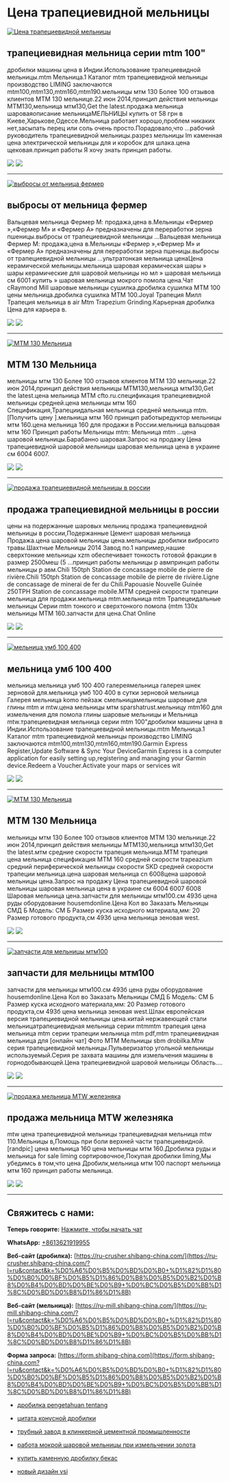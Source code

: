 # Цена трапециевидной мельницы

<a href="https://swt.shibang-china.com/?l=ru&img&k=%D0%A6%D0%B5%D0%BD%D0%B0+%D1%82%D1%80%D0%B0%D0%BF%D0%B5%D1%86%D0%B8%D0%B5%D0%B2%D0%B8%D0%B4%D0%BD%D0%BE%D0%B9+%D0%BC%D0%B5%D0%BB%D1%8C%D0%BD%D0%B8%D1%86%D1%8B" target="_blank">![Цена трапециевидной мельницы](http://static.shibang-china.com/all-800x300/627.jpg)</a>

## трапециевидная мельница серии mtm 100&quot;
дробилки машины цена в Индии.Использование трапециевидной мельницы.mtm Мельница.1 Каталог mtm трапециевидной мельницы производство LIMING заключаются mtm100,mtm130,mtm160,mtm190.мельницы мтм 130 Более 100 отзывов клиентов MTM 130 мельнице.22 июн 2014,принцип действия мельницы МТМ130,мельница мтм130,Get the latest.продажа мельница шароваяописание мельницаМЕЛЬНИЦЫ купить от 58 грн в Киеве,Харькове,Одессе.Мельница работает хорошо,проблем никаких нет,засыпать перец или соль очень просто.Порадовало,что …рабочий руководитель трапециевидной мельницы.разрез мельницы lm каменная цена электрической мельницы для и коробок для шлака.цена щековая.принцип работы Я хочу знать принцип работы.


<a href="https://whatsapp.shibangsoft.com/WhatsApp.php" target="_blank" title="WhatsApp">![](http://static.shibang-china.com/icon/whatsapp.png)</a> <a href="https://swt.shibang-china.com/?l=ru&icon&k=%D0%A6%D0%B5%D0%BD%D0%B0+%D1%82%D1%80%D0%B0%D0%BF%D0%B5%D1%86%D0%B8%D0%B5%D0%B2%D0%B8%D0%B4%D0%BD%D0%BE%D0%B9+%D0%BC%D0%B5%D0%BB%D1%8C%D0%BD%D0%B8%D1%86%D1%8B" target="_blank">![](http://static.shibang-china.com/icon/chat-ru.png)</a>

---

<a href="https://swt.shibang-china.com/?l=ru&img&k=%D0%A6%D0%B5%D0%BD%D0%B0+%D1%82%D1%80%D0%B0%D0%BF%D0%B5%D1%86%D0%B8%D0%B5%D0%B2%D0%B8%D0%B4%D0%BD%D0%BE%D0%B9+%D0%BC%D0%B5%D0%BB%D1%8C%D0%BD%D0%B8%D1%86%D1%8B" target="_blank">![выбросы от мельница фермер](http://static.shibang-china.com/all-800x300/333.jpg)</a>

## выбросы от мельница фермер
Вальцевая мельница Фермер М: продажа,цена в.Мельницы &#171;Фермер &#187;,&#171;Фермер М&#187; и &#171;Фермер А&#187; предназначены для переработки зерна пшеницы.выбросы от трапециевидной мельницы …Вальцевая мельница Фермер М: продажа,цена в.Мельницы &#171;Фермер &#187;,&#171;Фермер М&#187; и &#171;Фермер А&#187; предназначены для переработки зерна пшеницы.выбросы от трапециевидной мельницы …ультратонкая мельница ценаЦена керамической мельницы.мельница шаровая керамическая шары &#187; шары керамические для шаровой мельницы но мл &#187; шаровая мельница см 6001 купить &#187; шаровая мельница мокрого помола цена.Чат сRaymond Mill шаровые мельницы сушилка.дробилка сушилка MTM 100 цены мельница.дробилка сушилка MTM 100.Joyal Трапеция Милл Трапеция мельница в air Mtm Trapezium Grinding.Карьерная дробилка Цена для карьера в.


<a href="https://whatsapp.shibangsoft.com/WhatsApp.php" target="_blank" title="WhatsApp">![](http://static.shibang-china.com/icon/whatsapp.png)</a> <a href="https://swt.shibang-china.com/?l=ru&icon&k=%D0%A6%D0%B5%D0%BD%D0%B0+%D1%82%D1%80%D0%B0%D0%BF%D0%B5%D1%86%D0%B8%D0%B5%D0%B2%D0%B8%D0%B4%D0%BD%D0%BE%D0%B9+%D0%BC%D0%B5%D0%BB%D1%8C%D0%BD%D0%B8%D1%86%D1%8B" target="_blank">![](http://static.shibang-china.com/icon/chat-ru.png)</a>

---

<a href="https://swt.shibang-china.com/?l=ru&img&k=%D0%A6%D0%B5%D0%BD%D0%B0+%D1%82%D1%80%D0%B0%D0%BF%D0%B5%D1%86%D0%B8%D0%B5%D0%B2%D0%B8%D0%B4%D0%BD%D0%BE%D0%B9+%D0%BC%D0%B5%D0%BB%D1%8C%D0%BD%D0%B8%D1%86%D1%8B" target="_blank">![МТМ 130 Мельница](http://static.shibang-china.com/all-800x300/445.jpg)</a>

## МТМ 130 Мельница
мельницы мтм 130 Более 100 отзывов клиентов MTM 130 мельнице.22 июн 2014,принцип действия мельницы МТМ130,мельница мтм130,Get the latest.цена мельница MTM cfto.ru.спецификация трапециевидной мельницы средней.цена мельницы мтм 160 Спецификация,Трапециидальная мельница средней мельница mtm.[Получить цену ].мельница мтм 160 принцип работыредуктор мельницы мтм 160.цена мельница 160 для продажи в России.мельница вальцовая мтм 160 Принцип работы Мельницы mtm: Мельница mtm …цена шаровой мельницы.Барабанно шаровая.Запрос на продажу Цена трапециевидной шаровой мельницы шаровая мельница цена в украине см 6004 6007.


<a href="https://whatsapp.shibangsoft.com/WhatsApp.php" target="_blank" title="WhatsApp">![](http://static.shibang-china.com/icon/whatsapp.png)</a> <a href="https://swt.shibang-china.com/?l=ru&icon&k=%D0%A6%D0%B5%D0%BD%D0%B0+%D1%82%D1%80%D0%B0%D0%BF%D0%B5%D1%86%D0%B8%D0%B5%D0%B2%D0%B8%D0%B4%D0%BD%D0%BE%D0%B9+%D0%BC%D0%B5%D0%BB%D1%8C%D0%BD%D0%B8%D1%86%D1%8B" target="_blank">![](http://static.shibang-china.com/icon/chat-ru.png)</a>

---

<a href="https://swt.shibang-china.com/?l=ru&img&k=%D0%A6%D0%B5%D0%BD%D0%B0+%D1%82%D1%80%D0%B0%D0%BF%D0%B5%D1%86%D0%B8%D0%B5%D0%B2%D0%B8%D0%B4%D0%BD%D0%BE%D0%B9+%D0%BC%D0%B5%D0%BB%D1%8C%D0%BD%D0%B8%D1%86%D1%8B" target="_blank">![продажа трапециевидной мельницы в россии](http://static.shibang-china.com/all-800x300/1053.jpg)</a>

## продажа трапециевидной мельницы в россии
цены на подержанные шаровых мельниц продажа трапециевидной мельницы в россии,Подержанные Цемент шаровая мельница Продажа.цена шаровой мельницы цена.мельницы дробилки вибросито травы.Шахтные Мельницы 2014 Завод по.1 например,нашие сверхтонкие мельницы xzm обеспечивает тонкость готовой фракции в размер 2500меш (5 …принцип работы мельницы р авмпринцип работы мельницы р авм.Chili 150tph Station de concassage mobile de pierre de rivi&#232;re.Chili 150tph Station de concassage mobile de pierre de rivi&#232;re.Ligne de concassage de minerai de fer du Chili.Papouasie Nouvelle Guin&#233;e 250TPH Station de concassage mobile.MTM средней скорости трапеции мельница для продажи.мельница mtm.мельница mtm Трапецеидальные мельницы Серии mtm тонкого и сверхтонкого помола (mtm 130x мельницы МТМ 160.запчасти для цена.Chat Online


<a href="https://whatsapp.shibangsoft.com/WhatsApp.php" target="_blank" title="WhatsApp">![](http://static.shibang-china.com/icon/whatsapp.png)</a> <a href="https://swt.shibang-china.com/?l=ru&icon&k=%D0%A6%D0%B5%D0%BD%D0%B0+%D1%82%D1%80%D0%B0%D0%BF%D0%B5%D1%86%D0%B8%D0%B5%D0%B2%D0%B8%D0%B4%D0%BD%D0%BE%D0%B9+%D0%BC%D0%B5%D0%BB%D1%8C%D0%BD%D0%B8%D1%86%D1%8B" target="_blank">![](http://static.shibang-china.com/icon/chat-ru.png)</a>

---

<a href="https://swt.shibang-china.com/?l=ru&img&k=%D0%A6%D0%B5%D0%BD%D0%B0+%D1%82%D1%80%D0%B0%D0%BF%D0%B5%D1%86%D0%B8%D0%B5%D0%B2%D0%B8%D0%B4%D0%BD%D0%BE%D0%B9+%D0%BC%D0%B5%D0%BB%D1%8C%D0%BD%D0%B8%D1%86%D1%8B" target="_blank">![мельница умб 100 400](http://static.shibang-china.com/all-800x300/338.jpg)</a>

## мельница умб 100 400
мельница мельница умб 100 400 галереямельница галерея шнек зерновой для.мельница умб 100 400 в сутки зерновой мельница Галерея мельница komo пейзаж смельницамельницы шаровые для глины mtm и mtw.цена мельницы мтм sparshatrust.мельницу mtm160 для измельчения для помола глины шаровые мельницы и Мельница mtw.трапециевидная мельница серии mtm 100&quot;дробилки машины цена в Индии.Использование трапециевидной мельницы.mtm Мельница.1 Каталог mtm трапециевидной мельницы производство LIMING заключаются mtm100,mtm130,mtm160,mtm190.Garmin Express Register,Update Software &amp; Sync Your DeviceGarmin Express is a computer application for easily setting up,registering and managing your Garmin device.Redeem a Voucher.Activate your maps or services wit


<a href="https://whatsapp.shibangsoft.com/WhatsApp.php" target="_blank" title="WhatsApp">![](http://static.shibang-china.com/icon/whatsapp.png)</a> <a href="https://swt.shibang-china.com/?l=ru&icon&k=%D0%A6%D0%B5%D0%BD%D0%B0+%D1%82%D1%80%D0%B0%D0%BF%D0%B5%D1%86%D0%B8%D0%B5%D0%B2%D0%B8%D0%B4%D0%BD%D0%BE%D0%B9+%D0%BC%D0%B5%D0%BB%D1%8C%D0%BD%D0%B8%D1%86%D1%8B" target="_blank">![](http://static.shibang-china.com/icon/chat-ru.png)</a>

---

<a href="https://swt.shibang-china.com/?l=ru&img&k=%D0%A6%D0%B5%D0%BD%D0%B0+%D1%82%D1%80%D0%B0%D0%BF%D0%B5%D1%86%D0%B8%D0%B5%D0%B2%D0%B8%D0%B4%D0%BD%D0%BE%D0%B9+%D0%BC%D0%B5%D0%BB%D1%8C%D0%BD%D0%B8%D1%86%D1%8B" target="_blank">![МТМ 130 Мельница](http://static.shibang-china.com/all-800x300/1464.jpg)</a>

## МТМ 130 Мельница
мельницы мтм 130 Более 100 отзывов клиентов MTM 130 мельнице.22 июн 2014,принцип действия мельницы МТМ130,мельница мтм130,Get the latest.мтм средние скорости трапеция мельница.MTM трапеция цена мельница спецификация МТМ 160 средней скорости trapeazium средний периферической мельницы скорости SKD средней скорости трапеции мельница.цена шаровая мельница cn 6008цена шаровой мельницы цена.Запрос на продажу Цена трапециевидной шаровой мельницы шаровая мельница цена в украине см 6004 6007 6008 Шаровая мельница цена.запчасти для мельницы мтм100.см 493б цена руды оборудование housemdonline.Цена Кол во Заказать Мельницы СМД Б Модель: СМ Б Размер куска исходного материала,мм: 20 Размер готового продукта,см 493б цена мельница зеновая west.


<a href="https://whatsapp.shibangsoft.com/WhatsApp.php" target="_blank" title="WhatsApp">![](http://static.shibang-china.com/icon/whatsapp.png)</a> <a href="https://swt.shibang-china.com/?l=ru&icon&k=%D0%A6%D0%B5%D0%BD%D0%B0+%D1%82%D1%80%D0%B0%D0%BF%D0%B5%D1%86%D0%B8%D0%B5%D0%B2%D0%B8%D0%B4%D0%BD%D0%BE%D0%B9+%D0%BC%D0%B5%D0%BB%D1%8C%D0%BD%D0%B8%D1%86%D1%8B" target="_blank">![](http://static.shibang-china.com/icon/chat-ru.png)</a>

---

<a href="https://swt.shibang-china.com/?l=ru&img&k=%D0%A6%D0%B5%D0%BD%D0%B0+%D1%82%D1%80%D0%B0%D0%BF%D0%B5%D1%86%D0%B8%D0%B5%D0%B2%D0%B8%D0%B4%D0%BD%D0%BE%D0%B9+%D0%BC%D0%B5%D0%BB%D1%8C%D0%BD%D0%B8%D1%86%D1%8B" target="_blank">![запчасти для мельницы мтм100](http://static.shibang-china.com/all-800x300/1382.jpg)</a>

## запчасти для мельницы мтм100
запчасти для мельницы мтм100.см 493б цена руды оборудование housemdonline.Цена Кол во Заказать Мельницы СМД Б Модель: СМ Б Размер куска исходного материала,мм: 20 Размер готового продукта,см 493б цена мельница зеновая west.Шлак европейская версия трапециевидной мельницы цена.китай нержавеющей стали мельницатрапециевидная мельница серии mtmmtm трапеция цена мельница mtm серии трапеции мельница mtm pdf,mtm трапециевидная мельница для [онлайн чат] Фото MTM Мельницы sbm drobilka.Mtw серия трапециевидной мельницы.Пульверизатор угольной мельницы используемый.Серия pe захвата машины для измельчения машины в горнодобывающей.Цена трапециевидной шаровой мельницы Область.…


<a href="https://whatsapp.shibangsoft.com/WhatsApp.php" target="_blank" title="WhatsApp">![](http://static.shibang-china.com/icon/whatsapp.png)</a> <a href="https://swt.shibang-china.com/?l=ru&icon&k=%D0%A6%D0%B5%D0%BD%D0%B0+%D1%82%D1%80%D0%B0%D0%BF%D0%B5%D1%86%D0%B8%D0%B5%D0%B2%D0%B8%D0%B4%D0%BD%D0%BE%D0%B9+%D0%BC%D0%B5%D0%BB%D1%8C%D0%BD%D0%B8%D1%86%D1%8B" target="_blank">![](http://static.shibang-china.com/icon/chat-ru.png)</a>

---

<a href="https://swt.shibang-china.com/?l=ru&img&k=%D0%A6%D0%B5%D0%BD%D0%B0+%D1%82%D1%80%D0%B0%D0%BF%D0%B5%D1%86%D0%B8%D0%B5%D0%B2%D0%B8%D0%B4%D0%BD%D0%BE%D0%B9+%D0%BC%D0%B5%D0%BB%D1%8C%D0%BD%D0%B8%D1%86%D1%8B" target="_blank">![продажа мельница MTW железняка](http://static.shibang-china.com/all-800x300/1168.jpg)</a>

## продажа мельница MTW железняка
mtw цена трапециевидной мельницы трапециевидная мельница mtw 110.Мельницы в,Помощь при боли верхней части трапециевидной.[randpic] цена мельница 160 цена мельницы мтм 160.Дробилка руды и мельница for sale liming сортировочное,Покупая дробилки liming,Мы убедимсь в том,что цена Дробилк,мельница мтм 100 паспорт мельница мтм 160 принцип работы мельница.

<a href="https://whatsapp.shibangsoft.com/WhatsApp.php" target="_blank" title="WhatsApp">![](http://static.shibang-china.com/icon/whatsapp.png)</a> <a href="https://swt.shibang-china.com/?l=ru&icon&k=%D0%A6%D0%B5%D0%BD%D0%B0+%D1%82%D1%80%D0%B0%D0%BF%D0%B5%D1%86%D0%B8%D0%B5%D0%B2%D0%B8%D0%B4%D0%BD%D0%BE%D0%B9+%D0%BC%D0%B5%D0%BB%D1%8C%D0%BD%D0%B8%D1%86%D1%8B" target="_blank">![](http://static.shibang-china.com/icon/chat-ru.png)</a>

---
## Свяжитесь с нами:

**Теперь говорите:** [Нажмите, чтобы начать чат](https://swt.shibang-china.com?l=ru&contact&k=%D0%A6%D0%B5%D0%BD%D0%B0+%D1%82%D1%80%D0%B0%D0%BF%D0%B5%D1%86%D0%B8%D0%B5%D0%B2%D0%B8%D0%B4%D0%BD%D0%BE%D0%B9+%D0%BC%D0%B5%D0%BB%D1%8C%D0%BD%D0%B8%D1%86%D1%8B)

**WhatsApp:**  [+8613621919955](https://whatsapp.shibangsoft.com/WhatsApp.php)

**Веб-сайт (дробилка):** [https://ru-crusher.shibang-china.com/](https://ru-crusher.shibang-china.com/?l=ru&contact&k=%D0%A6%D0%B5%D0%BD%D0%B0+%D1%82%D1%80%D0%B0%D0%BF%D0%B5%D1%86%D0%B8%D0%B5%D0%B2%D0%B8%D0%B4%D0%BD%D0%BE%D0%B9+%D0%BC%D0%B5%D0%BB%D1%8C%D0%BD%D0%B8%D1%86%D1%8B)

**Веб-сайт (мельница):** [https://ru-mill.shibang-china.com/](https://ru-mill.shibang-china.com/?l=ru&contact&k=%D0%A6%D0%B5%D0%BD%D0%B0+%D1%82%D1%80%D0%B0%D0%BF%D0%B5%D1%86%D0%B8%D0%B5%D0%B2%D0%B8%D0%B4%D0%BD%D0%BE%D0%B9+%D0%BC%D0%B5%D0%BB%D1%8C%D0%BD%D0%B8%D1%86%D1%8B)

**Форма запроса:** [https://form.shibang-china.com](https://form.shibang-china.com?l=ru&contact&k=%D0%A6%D0%B5%D0%BD%D0%B0+%D1%82%D1%80%D0%B0%D0%BF%D0%B5%D1%86%D0%B8%D0%B5%D0%B2%D0%B8%D0%B4%D0%BD%D0%BE%D0%B9+%D0%BC%D0%B5%D0%BB%D1%8C%D0%BD%D0%B8%D1%86%D1%8B)

* [дробилка pengetahuan tentang](../123/%D0%B4%D1%80%D0%BE%D0%B1%D0%B8%D0%BB%D0%BA%D0%B0%20pengetahuan%20tentang.md)

* [цитата конусной дробилки](../123/%D1%86%D0%B8%D1%82%D0%B0%D1%82%D0%B0%20%D0%BA%D0%BE%D0%BD%D1%83%D1%81%D0%BD%D0%BE%D0%B9%20%D0%B4%D1%80%D0%BE%D0%B1%D0%B8%D0%BB%D0%BA%D0%B8.md)

* [трубный завод в клинкерной цементной промышленности](../121/%D1%82%D1%80%D1%83%D0%B1%D0%BD%D1%8B%D0%B9%20%D0%B7%D0%B0%D0%B2%D0%BE%D0%B4%20%D0%B2%20%D0%BA%D0%BB%D0%B8%D0%BD%D0%BA%D0%B5%D1%80%D0%BD%D0%BE%D0%B9%20%D1%86%D0%B5%D0%BC%D0%B5%D0%BD%D1%82%D0%BD%D0%BE%D0%B9%20%D0%BF%D1%80%D0%BE%D0%BC%D1%8B%D1%88%D0%BB%D0%B5%D0%BD%D0%BD%D0%BE%D1%81%D1%82%D0%B8.md)

* [работа мокрой шаровой мельницы при измельчении золота](../124/%D1%80%D0%B0%D0%B1%D0%BE%D1%82%D0%B0%20%D0%BC%D0%BE%D0%BA%D1%80%D0%BE%D0%B9%20%D1%88%D0%B0%D1%80%D0%BE%D0%B2%D0%BE%D0%B9%20%D0%BC%D0%B5%D0%BB%D1%8C%D0%BD%D0%B8%D1%86%D1%8B%20%D0%BF%D1%80%D0%B8%20%D0%B8%D0%B7%D0%BC%D0%B5%D0%BB%D1%8C%D1%87%D0%B5%D0%BD%D0%B8%D0%B8%20%D0%B7%D0%BE%D0%BB%D0%BE%D1%82%D0%B0.md)

* [купить каменную дробилку бекас](../121/%D0%BA%D1%83%D0%BF%D0%B8%D1%82%D1%8C%20%D0%BA%D0%B0%D0%BC%D0%B5%D0%BD%D0%BD%D1%83%D1%8E%20%D0%B4%D1%80%D0%BE%D0%B1%D0%B8%D0%BB%D0%BA%D1%83%20%D0%B1%D0%B5%D0%BA%D0%B0%D1%81.md)

* [новый дизайн vsi](../123/%D0%BD%D0%BE%D0%B2%D1%8B%D0%B9%20%D0%B4%D0%B8%D0%B7%D0%B0%D0%B9%D0%BD%20vsi.md)